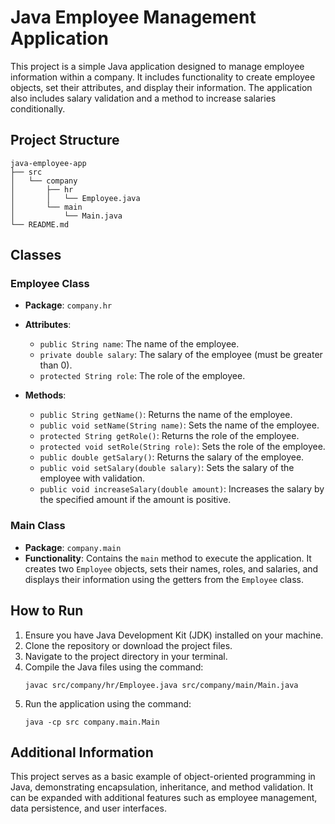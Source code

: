 # Java Employee Management Application

This project is a simple Java application designed to manage employee information within a company. It includes functionality to create employee objects, set their attributes, and display their information. The application also includes salary validation and a method to increase salaries conditionally.

## Project Structure

```
java-employee-app
├── src
│   └── company
│       ├── hr
│       │   └── Employee.java
│       └── main
│           └── Main.java
└── README.md
```

## Classes

### Employee Class

- **Package**: `company.hr`
- **Attributes**:
  - `public String name`: The name of the employee.
  - `private double salary`: The salary of the employee (must be greater than 0).
  - `protected String role`: The role of the employee.

- **Methods**:
  - `public String getName()`: Returns the name of the employee.
  - `public void setName(String name)`: Sets the name of the employee.
  - `protected String getRole()`: Returns the role of the employee.
  - `protected void setRole(String role)`: Sets the role of the employee.
  - `public double getSalary()`: Returns the salary of the employee.
  - `public void setSalary(double salary)`: Sets the salary of the employee with validation.
  - `public void increaseSalary(double amount)`: Increases the salary by the specified amount if the amount is positive.

### Main Class

- **Package**: `company.main`
- **Functionality**: Contains the `main` method to execute the application. It creates two `Employee` objects, sets their names, roles, and salaries, and displays their information using the getters from the `Employee` class.

## How to Run

1. Ensure you have Java Development Kit (JDK) installed on your machine.
2. Clone the repository or download the project files.
3. Navigate to the project directory in your terminal.
4. Compile the Java files using the command:
   ```
   javac src/company/hr/Employee.java src/company/main/Main.java
   ```
5. Run the application using the command:
   ```
   java -cp src company.main.Main
   ```

## Additional Information

This project serves as a basic example of object-oriented programming in Java, demonstrating encapsulation, inheritance, and method validation. It can be expanded with additional features such as employee management, data persistence, and user interfaces.
